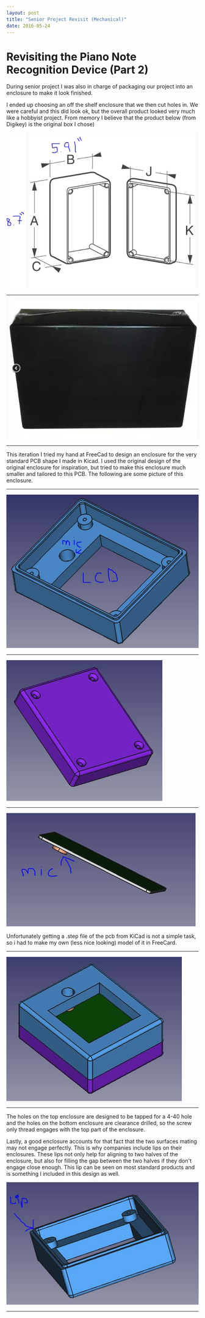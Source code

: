 ```yaml
---
layout: post
title: "Senior Project Revisit (Mechanical)"
date: 2016-05-24
---
```


# Revisiting the Piano Note Recognition Device (Part 2) 

During senior project I was also in charge of packaging our project into an enclosure to make it look finished.  

I ended up choosing an off the shelf enclosure that we then cut holes in.  We were careful and this did look ok, but the overall product looked very much like a hobbyist project.  From memory I believe that the product below (from Digikey) is the original box I chose)

![minipic](/img/b12/enc_orig1.JPG)

---

![minipic](/img/b12/enc_orig2.JPG)

---

This iteration I tried my hand at FreeCad to design an enclosure for the very standard PCB shape I made in Kicad.  I used the original design of the original enclosure for inspiration, but tried to make this enclosure much smaller and tailored to this PCB.  The following are some picture of this enclosure.

---

![minipic](/img/b12/enc_top.JPG)

---

![minipic](/img/b12/enc_bot.JPG)

---

![minipic](/img/b12/enc_pcb.JPG)

Unfortunately getting a .step file of the pcb from KiCad is not a simple task, so i had to make my own (less nice looking) model of it in FreeCard.

---

![minipic](/img/b12/enc_assm.JPG)

---

The holes on the top enclosure are designed to be tapped for a 4-40 hole and the holes on the bottom enclosure are clearance drilled, so the screw only thread engages with the top part of the enclosure.  

Lastly, a good enclosure accounts for that fact that the two surfaces mating may not engage perfectly.  This is why companies include lips on their enclosures.  These lips not only help for aligning to two halves of the enclosure, but also for filling the gap between the two halves if they don't engage close enough.  This lip can be seen on most standard products and is something I included in this design as well. 

 
![minipic](/img/b12/enc_lip.JPG)

---
